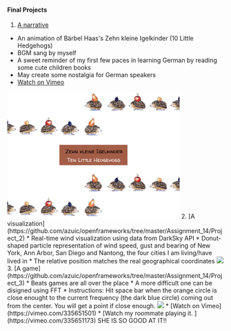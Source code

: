 #### Final Projects
1. [A narrative](https://github.com/azuic/openframeworks/tree/master/Assignment_14/Project_1)
  * An animation of Bärbel Haas's Zehn kleine Igelkinder (10 Little Hedgehogs)
  * BGM sang by myself
  * A sweet reminder of my first few paces in learning German by reading some cute children books
  * May create some nostalgia for German speakers
  * [Watch on Vimeo](https://vimeo.com/335651239)
  <img src="./hedgehogs.png" width="400">
2. [A visualization](https://github.com/azuic/openframeworks/tree/master/Assignment_14/Project_2)
  * Real-time wind visualization using data from DarkSky API
  * Donut-shaped particle representation of wind speed, gust and bearing of New York, Ann Arbor, San Diego and Nantong, the four cities I am living/have lived in
  * The relative position matches the real geographical coordinates
  <img src="./WindDonuts.gif" width="400">
3. [A game](https://github.com/azuic/openframeworks/tree/master/Assignment_14/Project_3)
  * Beats games are all over the place
  * A more difficult one can be disigned using FFT
  * Instructions: Hit space bar when the orange circle is close enought to the current frequency (the dark blue circle) coming out from the center. You will get a point if close enough.
  <img src="./HitTheFreq.gif" width="400">
  * [Watch on Vimeo](https://vimeo.com/335651501)
  * [Watch my roommate playing it. ](https://vimeo.com/335651173) SHE IS SO GOOD AT IT!!
